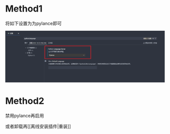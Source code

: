 
# Method1

将如下设置为为pylance即可

![](https://raw.githubusercontent.com/Nekasu/Blog_pics/main/20240307003723.png)

# Method2

禁用pylance再启用

或者卸载再[[离线安装插件|重装]]
